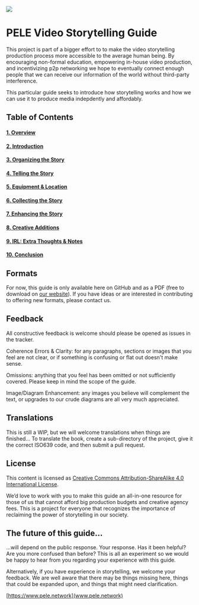<img src="/img/logo-small.png">

# PELE Video Storytelling Guide
This project is part of a bigger effort to to make the video storytelling production process more accessible to the average human being. By encouraging non-formal education, empowering in-house video production, and incentivizing p2p networking we hope to eventually connect enough people that we can receive our information of the world without third-party interference. 

This particular guide seeks to introduce how storytelling works and how we can use it to produce media indepdently and affordably.

## Table of Contents
#### [1. Overview](https://github.com/pelenetwork/Video-Storytelling-Guide/blob/master/Content/01.%20Overview.md)
#### [2. Introduction](https://github.com/pelenetwork/Video-Storytelling-Guide/blob/master/Content/02.%20Introduction%20to%20PELE.md)
#### [3. Organizing the Story](https://github.com/pelenetwork/Video-Storytelling-Guide/blob/master/Content/03.%20Organizing%20the%20Story.md)
#### [4. Telling the Story](https://github.com/pelenetwork/Video-Storytelling-Guide/blob/master/Content/04.%20Telling%20the%20Story.md)
#### [5. Equipment & Location](https://github.com/pelenetwork/Video-Storytelling-Guide/blob/master/Content/05.%20Equipment.md)
#### [6. Collecting the Story](https://github.com/pelenetwork/Video-Storytelling-Guide/blob/master/Content/06.%20Collecting%20the%20Story.md)
#### [7. Enhancing the Story](https://github.com/pelenetwork/Video-Storytelling-Guide/blob/master/Content/07.%20Enhancing%20the%20Story.md)
#### [8. Creative Additions](https://github.com/pelenetwork/Video-Storytelling-Guide/blob/master/Content/08.%20Creative%20Additions.md)
#### [9. IRL: Extra Thoughts & Notes](https://github.com/pelenetwork/Video-Storytelling-Guide/blob/master/Content/09.%20IRLWorking%20With%20Others.md)
#### [10. Conclusion](https://github.com/pelenetwork/Video-Storytelling-Guide/blob/master/Content/10.%20Conclusion.md)

## Formats
For now, this guide is only available here on GitHub and as a PDF (free to download on [our website](https://pele.network)). If you have ideas or are interested in contributing to offering new formats, please contact us.

## Feedback
All constructive feedback is welcome should please be opened as issues in the tracker.

Coherence Errors & Clarity: for any paragraphs, sections or images that you feel are not clear, or if something is confusing or flat out doesn't make sense.

Omissions: anything that you feel has been omitted or not sufficiently covered. Please keep in mind the scope of the guide.

Image/Diagram Enhancement: any images you believe will complement the text, or upgrades to our crude diagrams are all very much appreciated.

## Translations
This is still a WIP, but we will welcome translations when things are finished... To translate the book, create a sub-directory of the project, give it the correct ISO639 code, and then submit a pull request.

## License
This content is licensed as [Creative Commons Attribution-ShareAlike 4.0 International License](https://creativecommons.org/licenses/by-sa/4.0/).

We’d love to work with you to make this guide an all-in-one resource for those of us that cannot afford big production budgets and creative agency fees. This is a project for everyone that recognizes the importance of reclaiming the power of storytelling in our society.

## The future of this guide...
…will depend on the public response. Your response. Has it been helpful? Are you more confused than before? This is all an experiment so we would be happy to hear from you regarding your experience with this guide. 

Alternatively, if you have experience in storytelling, we welcome your feedback. We are well aware that there may be things missing here, things that could be expanded upon, and things that might need clarification.

[https://www.pele.network](www.pele.network)
